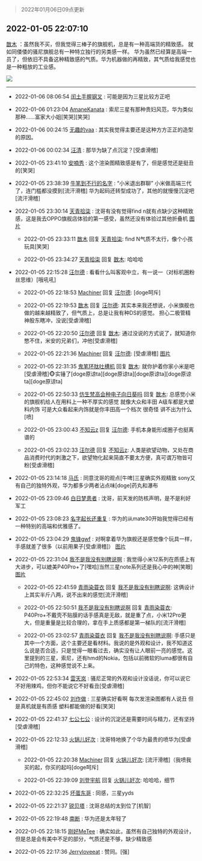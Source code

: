 > 2022年01月06日09点更新
<link rel="stylesheet" href="https://cdn.jsdelivr.net/gh/taotie6/sampleJSON@main/css/photo_show.css">
<meta name="referrer" content="no-referrer" />


 ## 2022-01-05 22:07:10 

 [㪚木](https://www.coolapk.com/feed/32622481?shareKey=MzNjMzI1OGNiNjkxNjFkNWIyOWI~) ：虽然我不买，但我觉得三棒子的旗舰机，总是有一种高端货的精致感。
就如同倭倭的骚尼旗舰总有一种特立独行的另类感一样。
华为虽然已经算是高端一员了，但依旧不具备这种精致感的气质。华为机器做的再精致，其气质给我感觉也是一种粗放的工业感。 

<div class="album">
<img class="img-item" src="http://image.coolapk.com/feed/2019/0412/17/1081091_1555060673_5592@400x225.gif" />
</div>

 ------- 

- 2022-01-06 08:06:54 [闰土手握钢叉](uid=3177928) : 可能是因为三星比较方正吧 

- 2022-01-06 01:23:04 [AmaneKanata](uid=3148066) : 索尼三星有那种贵妇风范，华为类似那种……富家大小姐[笑哭][笑哭] 

- 2022-01-06 00:24:15 [无趣的vaa](uid=3274628) : 其实我觉得主要还是这种方方正正的造型的原因。 

- 2022-01-06 00:02:34 [汪清](uid=1138674) : 那华为缺了点沉淀？[受虐滑稽] 

- 2022-01-05 23:41:10 [安喃秀](uid=2237599) : 这个渲染图精致感是有了，但是感觉还是挺丑的[笑哭] 

- 2022-01-05 23:38:39 [牛笔到不行的名字](uid=2374460) : “小米退出群聊” 小米做高端三代了，连门槛都没摸到[流汗滑稽] 华为起码还转型成功了，其他的就慢慢沉淀吧[流汗滑稽] 

- 2022-01-05 23:30:14 [天青拾柒](uid=2874164) : 沈哥有没有觉得find n就有点缺少这种精致感，这是我去OPPO旗舰店体验的第一感受，虽然还没有体验过其他折叠机 [图片](http://image.coolapk.com/feed/2022/0105/23/2874164_9d9e6dbc_6612_4006_165@2494x3325.jpeg)

    - 2022-01-05 23:33:11 [㪚木](uid=1081091) 回复 [天青拾柒](uid=2874164): find N气质不太行，像个小孩玩具[笑哭] 

    - 2022-01-05 23:34:27 [天青拾柒](uid=2874164) 回复 [㪚木](uid=1081091): 哈哈哈 

- 2022-01-05 22:15:28 [汪尔德](uid=1595236) : 看看什么叫客观中立，有一说一（对标机圈粉丝思维）[哦吼吼] 

    - 2022-01-05 22:18:53 [Machiner](uid=3114536) 回复 [汪尔德](uid=1595236): [doge呵斥] 

    - 2022-01-05 22:19:53 [㪚木](uid=1081091) 回复 [汪尔德](uid=1595236): 其实本来我还想说，小米旗舰也做的越来越精致了，但气质上，总是让我有种DS的感觉。
担心二极管精神股东瞎冲，没说[受虐滑稽] 

    - 2022-01-05 22:20:50 [汪尔德](uid=1595236) 回复 [㪚木](uid=1081091): 通过没说的方式说了，就知道你憋不住，米安的兄弟们，冲他[受虐滑稽] 

    - 2022-01-05 22:21:36 [Machiner](uid=3114536) 回复 [汪尔德](uid=1595236): [受虐滑稽] [图片](http://image.coolapk.com/feed/2022/0105/22/3114536_286950ab_2496_0384_25@499x242.gif)

    - 2022-01-05 22:31:35 [鬼笔环肽吐槽机](uid=5538134) 回复 [㪚木](uid=1081091): 就你护着你家小米是吧[受虐滑稽]🐵实锤了[doge原谅ta][doge原谅ta][doge原谅ta][doge原谅ta][doge原谅ta] 

    - 2022-01-05 22:50:33 [仿生梵高会种电子向日葵吗](uid=7605330) 回复 [㪚木](uid=1081091): 总感觉小米的旗舰机给人在用料上一种不厚实的感觉
就像大众和丰田 A级车都是大塑料内饰 可是大众看起来内饰就是你丰田高一个档次 很奇怪 讲不出为什么[喷] 

    - 2022-01-05 23:00:43 [不知云z](uid=5657858) 回复 [汪尔德](uid=1595236): 手机本身能形成圈子也挺离谱的 

    - 2022-01-05 23:02:33 [汪尔德](uid=1595236) 回复 [不知云z](uid=5657858): 人类是欲望动物，又处在商品消费时代的刺激之下，欲望物化起来简直不要太方便，真可谓万物皆可粉[受虐滑稽] 

- 2022-01-05 23:14:18 [马氏](uid=3951651) : 同意沈哥的观点[牛啤]三星确实外观精致 sony又有自己的独特外观，华为都多少两者沾点味[doge]药丸和瀑布 

- 2022-01-05 23:09:46 [白日梦患者](uid=533502) : 沈哥，前天发的防核声明，是不是利好军工 

- 2022-01-05 23:08:23 [名字起长还重复](uid=485854) : 华为的从mate30开始我觉得已经有一种特别的高端和优雅感了。 

- 2022-01-05 23:04:29 [鬼锋gwf](uid=1973039) : 对啊拿着华为旗舰还是感觉像个玩具一样，手感就差了很多（以前用果子[受虐滑稽]） [图片](http://image.coolapk.com/feed/2021/0626/11/1973039_2db6fa45_7097_6626@3325x2494.jpeg)

- 2022-01-05 22:31:04 [我不是我没有别瞎说啊](uid=2231912) : 我觉得小米12系列在质感上有大进步，可以媲美P40Pro+了[嘿哈]当然三星note系列还是我心中的神[笑眼] [图片](http://image.coolapk.com/feed/2022/0105/22/2231912_3063_656_469@826x1102.jpg)

    - 2022-01-05 22:41:59 [青雨染蓑衣](uid=1535940) 回复 [我不是我没有别瞎说啊](uid=2231912): 这俩设计上其实半斤八两，说不出来的感觉[流汗滑稽] 

    - 2022-01-05 22:50:51 [我不是我没有别瞎说啊](uid=2231912) 回复 [青雨染蓑衣](uid=1535940): P40Pro+不戴壳不贴膜的话手感真是无敌，就是重了点，小米12Pro更大，但是重量是比较合理的，拿在手上质感都是第一梯队的[流汗滑稽] 

    - 2022-01-05 23:02:57 [青雨染蓑衣](uid=1535940) 回复 [我不是我没有别瞎说啊](uid=2231912): 手感只是其中一个方面，这个主要还是看材料。我说的是外观和设计，我不知道这么说是否合适，只是觉得一眼看过去，确实没有让人眼前一亮的感觉。这里提到的三星，索尼，还有hmd的Nokia，包括以前微软的luma都很有自己的特色，这种感觉说不上来。 

- 2022-01-05 22:53:34 [雲天岚](uid=12068196) : 骚尼正常的外观和设计没话说，你可以说它不好用辣鸡，但你不能说它不好看丑[受虐滑稽] 

- 2022-01-05 22:45:02 [刘作做](uid=3250383) : 三星确实好看啊 每次发渲染图都有人说丑 但是真机就是有质感 塑料都能做的好看[笑哭] 

- 2022-01-05 22:41:37 [七公七公](uid=1763604) : 设计的沉淀还是需要时间与精力，还有坚持[受虐滑稽] 

- 2022-01-05 22:12:33 [火锅儿好次](uid=2242533) : 沈哥特地换了个华为最贵的喷华为[受虐滑稽] 

    - 2022-01-05 22:20:38 [Machiner](uid=3114536) 回复 [火锅儿好次](uid=2242533): [流汗滑稽]（我喷我买的起，你买的起吗[doge呵斥] 

    - 2022-01-05 22:39:09 [刘登宇航](uid=571170) 回复 [火锅儿好次](uid=2242533): 哈哈哈，细节 

- 2022-01-05 22:32:25 [坏蛋东哥](uid=1117089) : 同感，三星yyds 

- 2022-01-05 22:21:37 [锐贝塔](uid=4208305) : 沈哥总结的太到位了[机智] 

- 2022-01-05 22:19:48 [南断](uid=1225983) : 华为还是太年轻了 

- 2022-01-05 22:18:15 [刚好MeTee](uid=860189) : 确实如此，虽然有自己独特的外观设计，但是总是会有美中不足的部分，气质还是不够，缺少精致感 

- 2022-01-05 22:17:36 [Jerryloveeat](uid=3750411) : 赞同。[强] 

